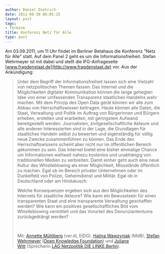 ```yaml
---
author: Daniel Dietrich
date: 2011-08-30 06:05:25
layout: post
tags:
- Termine
title: Konferenz Netz für Alle
type: post
---
```


Am 03.09.2011, um 11 Uhr findet im Berliner Betahaus die Konferenz "Netz für Alle" statt. Auf dem Panel 2 geht es um die Informationsfreiheit. Stefan Wehrmeyer ist mit dabei und stellt die IFG-Anfrageseite [www.fragdenstaat.de](http://www.fragdenstaat.de) vor. Aus der Ankündigung:

> Unter dem Begriff der Informationsfreiheit lassen sich eine Vielzahl von netzpolitischen Themen fassen. Das Internet und die Möglichkeiten digitaler Kommunikation können die lange gehegten Idee von einer umfassenden Transparenz staatlichen Handelns wahr machen. Mit dem Prinzip des Open Data gerät können wir alle zum Abbau von Herrschaftswissen beitragen. Heute können alle Daten, die Staat, Verwaltung und Politik im Auftrag von Bürgerinnen und Bürgern erheben, erstellen und erarbeiten, mit geringstem Aufwand bereitgestellt werden. Journalisten, zivilgesellschaftliche Akteure und alle anderen Interessierten sind in der Lage, die Grundlagen für staatliches Handeln selbst zu bewerten und eigenständig für völlig neue Zwecke zusammenführen zu können. Das Ende des Herrschaftswissens scheint aber nicht nur im öffentlichen Bereich gekommen zu sein. Das Internet bietet eine bisher einmalige Chance um Informationen weltweit nahezu kostenlos und unabhängig von traditionellen Medien zu verbreiten. Damit einher geht auch eine neue Kultur des Whistleblowing als einer Möglichkeit, Missstände öffentlich zu machen. Egal ob im Bereich privater Unternehmen oder im Dunkelfeld von Polizei, Geheimdienst und Militär. Egal ob in Deutschland oder am Hindukusch.
> 
> Welche Konsequenzen ergeben sich aus den Möglichkeiten des Internets für staatliche Akteure? Wie kann ein Bewusstsein für einen transparenten Staat und eine transparente Verwaltung geschaffen werden? Wie kann ein positives gesellschaftliches Bild vom Whistleblowing vermittelt und das Vorurteil des Denunziantentums zurückgedrängt werden?
> 
>  
> 
> Mit: [Annette Mühlberg](http://netzfueralle.blog.rosalux.de/referentinnen/annette-muhlberg/) (ver.di, EIDG), [Halina Wawzyniak](http://netzfueralle.blog.rosalux.de/referentinnen/halina-wawzyniak/) (MdB), [Stefan Wehrmeyer](http://netzfueralle.blog.rosalux.de/referentinnen/stefan-wehrmeyer/) ([Open Knowledge Foundation](http://okfn.org/)) und [Juliane Witt](http://netzfueralle.blog.rosalux.de/referentinnen/juliane-witt/) (Sprecherin [LAG Netzpolitik DIE LINKE.Berlin](http://netzpolitik-berlin.linkeblogs.de/)).